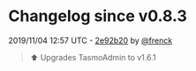# Changelog since v0.8.3

2019/11/04 12:57 UTC - [2e92b20](https://github.com/hassio-addons/addon-tasmoadmin/commit/2e92b206e6b264d01cbce15d9294e7e479dad21e) by [@frenck](https://github.com/frenck)
> ⬆️ Upgrades TasmoAdmin to v1.6.1 

